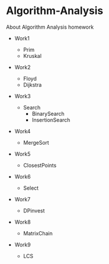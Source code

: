 # Algorithm-Analysis
About Algorithm Analysis homework

- Work1
  - Prim
  - Kruskal
- Work2
  - Floyd
  - Dijkstra
- Work3
  - Search
    - BinarySearch
    - InsertionSearch
- Work4
  - MergeSort
- Work5
  - ClosestPoints
- Work6
  - Select
- Work7
  - DPinvest
- Work8
  - MatrixChain

- Work9
  - LCS